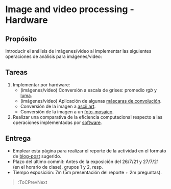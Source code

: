 # Image and video processing - Hardware

## Propósito

Introducir el análisis de imágenes/video al implementar las siguientes operaciones de análisis para imágenes/video:

## Tareas

1. Implementar por hardware:
   * (imágenes/video) Conversión a escala de grises: promedio _rgb_ y [luma](https://en.wikipedia.org/wiki/HSL_and_HSV#Disadvantages).
   * (imágenes/video) Aplicación de algunas [máscaras de convolución](https://en.wikipedia.org/wiki/Kernel_(image_processing)).
   * Conversión de la imagen a [ascii art](https://en.wikipedia.org/wiki/ASCII_art).
   * Conversión de la imagen a un [foto-mosaico](https://en.wikipedia.org/wiki/Photographic_mosaic).
2. Realizar una comparativa de la eficiencia computacional respecto a las operaciones implementadas por [software](/docs/workshops/imaging).

## Entrega

* Emplear esta página para realizar el reporte de la actividad en el formato de [blog-post](/#grading) sugerido.
* Plazo del último commit: Antes de la exposición del 26/7/21 y 27/7/21 (en el horario de clase), grupos 1 y 2, resp.
* Tiempo exposición: 7m (5m presentación del reporte + 2m preguntas).

> :ToCPrevNext